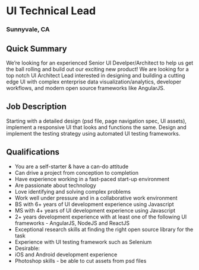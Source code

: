 # UI Technical Lead
### Sunnyvale, CA

## Quick Summary
We’re looking for an experienced Senior UI Develper/Architect to help us get the ball rolling and build out our exciting new product! We are looking for a top notch UI Architect Lead interested in designing and building a cutting edge UI with complex enterprise data visualization/analytics, developer workflows, and modern open source frameworks like AngularJS.

## Job Description
Starting with a detailed design (psd file, page navigation spec, UI assets), implement a responsive UI that looks and functions the same. Design and implement the testing strategy using automated UI testing frameworks.

## Qualifications
+	You are a self-starter & have a can-do attitude
+	Can drive a project from conception to completion
+	Have experience working in a fast-paced start-up environment
+	Are passionate about technology
+	Love identifying and solving complex problems
+	Work well under pressure and in a collaborative work environment
+	BS with 6+ years of UI development experience using Javascript
+	MS with 4+ years of UI development experience using Javascript
+	2+ years development experience with at least one of the following UI frameworks - AngularJS, NodeJS and ReactJS
+	Exceptional research skills at finding the right open source library for the task
+	Experience with UI testing framework such as Selenium
+	Desirable:
   + iOS and Android development experience
   + Photoshop skills - be able to cut assets from psd files

